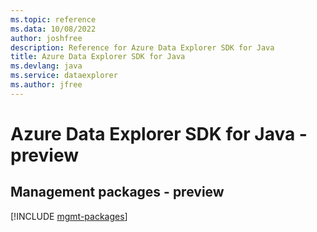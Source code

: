 ```yaml
---
ms.topic: reference
ms.data: 10/08/2022
author: joshfree
description: Reference for Azure Data Explorer SDK for Java
title: Azure Data Explorer SDK for Java
ms.devlang: java
ms.service: dataexplorer
ms.author: jfree
---
```

# Azure Data Explorer SDK for Java - preview

## Management packages - preview
[!INCLUDE [mgmt-packages](data-explorer-mgmt-index.md)]